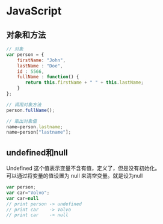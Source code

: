 # JavaScript

## 对象和方法

```javascript
// 对象
var person = {
    firstName: "John",
    lastName : "Doe",
    id : 5566,
    fullName : function() {
       return this.firstName + " " + this.lastName;
    }
};

// 调用对象方法
person.fullName();

// 取出对象值
name=person.lastname;
name=person["lastname"];
```

## undefined和null

Undefined 这个值表示变量不含有值，定义了，但是没有初始化。  
可以通过将变量的值设置为 null 来清空变量。就是设为null  

```javascript
var person;
var car="Volvo";
var car=null
// print person -> undefined
// print car    -> Volvo
// print car    -> null
```
